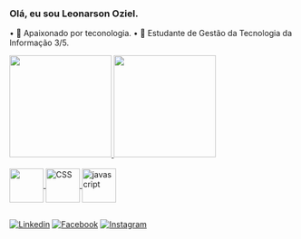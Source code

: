 ### Olá, eu sou Leonarson Oziel.

• 🔭 Apaixonado por teconologia.
• 🌱 Estudante de Gestão da Tecnologia da Informação 3/5.


<div>
  <a href="https://github.com/LeonarsonOziel">
   <img height="180cm" src="https://github-readme-stats.vercel.app/api/?username=LeonarsonOziel&showicons=true&theme=cobalt&include_all_commits=true&count_private=true"/>
    <img height="180" src="https://github-readme-stats.vercel.app/api/top-langs/?username=LeonarsonOziel&layout=compact&langs_count=7&theme=cobalt"/>
 </div>
  
  <div style="display: inline_block"><br/>
    <img align="center" alt-"HTML5" height="60" widht="40" src="https://cdn.jsdelivr.net/gh/devicons/devicon/icons/html5/html5-original.svg" />    
    <img align="center" alt="CSS" height="60" widht="40" src="https://cdn.jsdelivr.net/gh/devicons/devicon/icons/css3/css3-original.svg"/>
    <img align="center" alt="javascript" height="60" height="40" src="https://cdn.jsdelivr.net/gh/devicons/devicon/icons/javascript/javascript-original.svg"/>
  </div> 
  
  ##
  
  [![Linkedin](https://img.shields.io/badge/LinkedIn-0077B5?style=for-the-badge&logo=linkedin&logoColor=white)](https://www.linkedin.com/in/leonarson-oziel-448231149//)
  [![Facebook](https://img.shields.io/badge/Facebook-1877F2?style=for-the-badge&logo=facebook&logoColor=white)](https://www.facebook.com/leonarson.oziel/)
  [![Instagram](https://img.shields.io/badge/Instagram-E4405F?style=for-the-badge&logo=instagram&logoColor=white)](https://www.instagram.com/Leonarson_oziel/)
